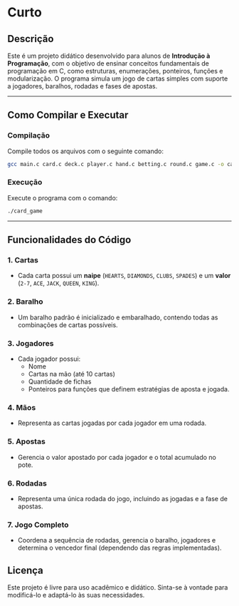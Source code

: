 # Curto

## Descrição
Este é um projeto didático desenvolvido para alunos de **Introdução à Programação**, com o objetivo de ensinar conceitos fundamentais de programação em C, como estruturas, enumerações, ponteiros, funções e modularização. O programa simula um jogo de cartas simples com suporte a jogadores, baralhos, rodadas e fases de apostas.

---

## Como Compilar e Executar

### Compilação
Compile todos os arquivos com o seguinte comando:
```bash
gcc main.c card.c deck.c player.c hand.c betting.c round.c game.c -o card_game
```

### Execução
Execute o programa com o comando:
```bash
./card_game
```

---

## Funcionalidades do Código

### 1. **Cartas**
- Cada carta possui um **naipe** (`HEARTS`, `DIAMONDS`, `CLUBS`, `SPADES`) e um **valor** (`2-7`, `ACE`, `JACK`, `QUEEN`, `KING`).

### 2. **Baralho**
- Um baralho padrão é inicializado e embaralhado, contendo todas as combinações de cartas possíveis.

### 3. **Jogadores**
- Cada jogador possui:
  - Nome
  - Cartas na mão (até 10 cartas)
  - Quantidade de fichas
  - Ponteiros para funções que definem estratégias de aposta e jogada.

### 4. **Mãos**
- Representa as cartas jogadas por cada jogador em uma rodada.

### 5. **Apostas**
- Gerencia o valor apostado por cada jogador e o total acumulado no pote.

### 6. **Rodadas**
- Representa uma única rodada do jogo, incluindo as jogadas e a fase de apostas.

### 7. **Jogo Completo**
- Coordena a sequência de rodadas, gerencia o baralho, jogadores e determina o vencedor final (dependendo das regras implementadas).

## Licença
Este projeto é livre para uso acadêmico e didático. Sinta-se à vontade para modificá-lo e adaptá-lo às suas necessidades.
